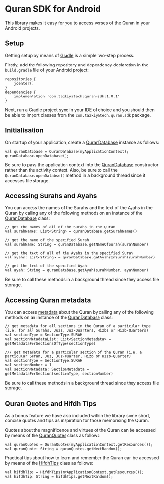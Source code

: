 # Quran SDK for Android

This library makes it easy for you to access verses of the Quran in your Android projects.

## Setup

Getting setup by means of [Gradle](https://gradle.org/) is a simple two-step process.

Firstly, add the following repository and dependency declaration in the `build.gradle` file of your Android project:

    repositories {
        jcenter()
    }
    dependencies {
        implementation 'com.tazkiyatech:quran-sdk:1.0.1'
    }

Next, run a Gradle project sync in your IDE of choice and you should then be able to import classes from the `com.tazkiyatech.quran.sdk` package.

## Initialisation

On startup of your application, create a [QuranDatabase](src/main/java/com/tazkiyatech/quran/sdk/database/QuranDatabase.kt) instance as follows:

    val quranDatabase = QuranDatabase(myApplicationContext);
    quranDatabase.openDatabase();

Be sure to pass the application context into the [QuranDatabase](src/main/java/com/tazkiyatech/quran/sdk/database/QuranDatabase.kt) constructor rather than the activity context. Also, be sure to call the `QuranDatabase.openDatabse()` method in a background thread since it accesses file storage.

## Accessing Surahs and Ayahs

You can access the names of the Surahs and the text of the Ayahs in the Quran by calling any of the following methods on an instance of the [QuranDatabase](src/main/java/com/tazkiyatech/quran/sdk/database/QuranDatabase.kt) class:

    // get the names of all of the Surahs in the Quran
    val surahNames: List<String> = quranDatabase.getSurahNames()
    
    // get the name of the specified Surah
    val surahName: String = quranDatabase.getNameOfSurah(surahNumber)
    
    // get the text of all of the Ayahs in the specified Surah
    val ayahs: List<String> = quranDatabase.getAyahsInSurah(surahNumber)
    
    // get the text of the specified Ayah
    val ayah: String = quranDatabase.getAyah(surahNumber, ayahNumber)

Be sure to call these methods in a background thread since they access file storage.

## Accessing Quran metadata

You can access [metadata](src/main/java/com/tazkiyatech/quran/sdk/model/SectionMetadata.kt) about the Quran by calling any of the following methods on an instance of the [QuranDatabase](src/main/java/com/tazkiyatech/quran/sdk/database/QuranDatabase.kt) class:

    // get metadata for all sections in the Quran of a particular type (i.e. for all Surahs, Juzs, Juz-Quarters, Hizbs or Hizb-Quarters)
    val sectionType = SectionType.SURAH
    val sectionMetadataList: List<SectionMetadata> = getMetadataForSectionsOfType(sectionType)

    /// get metadata for a particular section of the Quran (i.e. a particular Surah, Juz, Juz-Quarter, Hizb or Hizb-Quarter)
    val sectionType = SectionType.SURAH
    val sectionNumber = 1
    val sectionMetadata: SectionMetadata = getMetadataForSection(sectionType, sectionNumber)

Be sure to call these methods in a background thread since they access file storage.

## Quran Quotes and Hifdh Tips

As a bonus feature we have also included within the library some short, concise quotes and tips as inspiration for those memorising the Quran.

Quotes about the magnificence and virtues of the Quran can be accessed by means of the [QuranQuotes](src/main/java/com/tazkiyatech/quran/sdk/database/QuranQuotes.kt) class as follows:

    val quranQuotes = QuranQuotes(myApplicationContext.getResources());
    val quranQuote: String = quranQuotes.getNextRandom();

Practical tips about how to learn and remember the Quran can be accessed by means of the [HifdhTips](src/main/java/com/tazkiyatech/quran/sdk/database/HifdhTips.kt) class as follows:

    val hifdhTips = HifdhTips(myApplicationContext.getResources());
    val hifdhTip: String = hifdhTips.getNextRandom();
